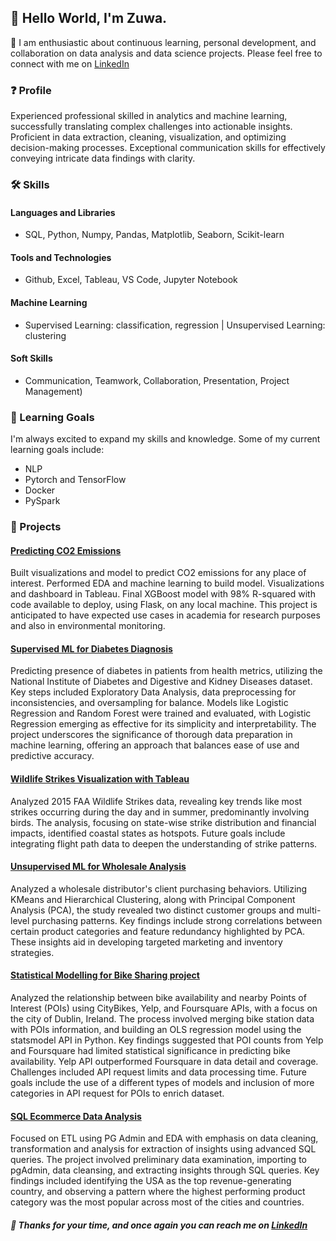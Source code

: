 ## 👋 Hello World, I'm Zuwa.

🤝 I am enthusiastic about continuous learning, personal development, and collaboration on data analysis and data science projects. 
Please feel free to connect with me on [LinkedIn](https://www.linkedin.com/in/zuwa)

### ❓ Profile
Experienced professional skilled in analytics and machine learning, successfully translating complex challenges into actionable insights. Proficient in data extraction, cleaning, visualization, and optimizing decision-making processes. Exceptional communication skills for effectively conveying intricate data findings with clarity.

### 🛠️ Skills

#### Languages and Libraries
- SQL, Python, Numpy, Pandas, Matplotlib, Seaborn, Scikit-learn
#### Tools and Technologies 
- Github, Excel, Tableau, VS Code, Jupyter Notebook
#### Machine Learning 
- Supervised Learning: classification, regression | Unsupervised Learning: clustering
#### Soft Skills 
- Communication, Teamwork, Collaboration, Presentation, Project Management)

### 🌱 Learning Goals

I'm always excited to expand my skills and knowledge. Some of my current learning goals include:

- NLP
- Pytorch and TensorFlow
- Docker
- PySpark

### 🔭 Projects

#### [Predicting CO2 Emissions](https://github.com/zuwa-oj/CO2-emissions-ML-project) 
Built visualizations and model to predict CO2 emissions for any place of interest. Performed EDA and machine learning to build model. Visualizations and dashboard in Tableau. Final XGBoost model with 98% R-squared with code available to deploy, using Flask, on any local machine. This project is anticipated to have expected use cases in academia for research purposes and also in environmental monitoring.

#### [Supervised ML for Diabetes Diagnosis](https://github.com/zuwa-oj/lhl-ml-supervised-learning)
Predicting presence of diabetes in patients from health metrics, utilizing the National Institute of Diabetes and Digestive and Kidney Diseases dataset. Key steps included Exploratory Data Analysis, data preprocessing for inconsistencies, and oversampling for balance. Models like Logistic Regression and Random Forest were trained and evaluated, with Logistic Regression emerging as effective for its simplicity and interpretability. The project underscores the significance of thorough data preparation in machine learning, offering an approach that balances ease of use and predictive accuracy.

#### [Wildlife Strikes Visualization with Tableau](https://github.com/zuwa-oj/lhl-tableau-project)
Analyzed 2015 FAA Wildlife Strikes data, revealing key trends like most strikes occurring during the day and in summer, predominantly involving birds. The analysis, focusing on state-wise strike distribution and financial impacts, identified coastal states as hotspots. Future goals include integrating flight path data to deepen the understanding of strike patterns.

#### [Unsupervised ML for Wholesale Analysis](https://github.com/zuwa-oj/lhl-ml-unsupervised-learning) 
Analyzed a wholesale distributor's client purchasing behaviors. Utilizing KMeans and Hierarchical Clustering, along with Principal Component Analysis (PCA), the study revealed two distinct customer groups and multi-level purchasing patterns. Key findings include strong correlations between certain product categories and feature redundancy highlighted by PCA. These insights aid in developing targeted marketing and inventory strategies.

#### [Statistical Modelling for Bike Sharing project](https://github.com/zuwa-oj/lhl-statistical-modelling-project)
Analyzed the relationship between bike availability and nearby Points of Interest (POIs) using CityBikes, Yelp, and Foursquare APIs, with a focus on the city of Dublin, Ireland. The process involved merging bike station data with POIs information, and building an OLS regression model using the statsmodel API in Python. Key findings suggested that POI counts from Yelp and Foursquare had limited statistical significance in predicting bike availability. Yelp API outperformed Foursquare in data detail and coverage. Challenges included API request limits and data processing time. Future goals include the use of a different types of models and inclusion of more categories in API request for POIs to enrich dataset.

#### [SQL Ecommerce Data Analysis](https://github.com/zuwa-oj/lhl-sql-project) 
Focused on ETL using PG Admin and EDA with emphasis on data cleaning, transformation and analysis for extraction of insights using advanced SQL queries. The project involved preliminary data examination, importing to pgAdmin, data cleansing, and extracting insights through SQL queries. Key findings included identifying the USA as the top revenue-generating country, and observing a pattern where the highest performing product category was the most popular across most of the cities and countries.

    
##### 🚀 Thanks for your time, and once again you can reach me on [LinkedIn](https://www.linkedin.com/in/zuwa) 
